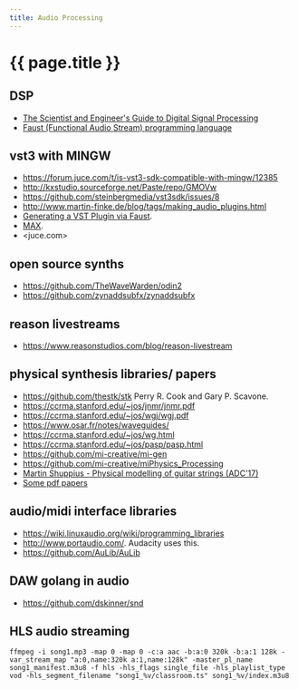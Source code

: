 ```yaml
---
title: Audio Processing
---
```


# {{ page.title }}


## DSP
* [The Scientist and Engineer's Guide to Digital Signal Processing](http://www.dspguide.com/)
* [Faust (Functional Audio Stream) programming language](https://faust.grame.fr/)


## vst3 with MINGW
* <https://forum.juce.com/t/is-vst3-sdk-compatible-with-mingw/12385>
* <http://kxstudio.sourceforge.net/Paste/repo/GMOVw>
* <https://github.com/steinbergmedia/vst3sdk/issues/8>
* <http://www.martin-finke.de/blog/tags/making_audio_plugins.html>
* [Generating a VST Plugin via Faust](https://ccrma.stanford.edu/~jos/fp/Generating_VST_Plugin_Faust.html).
* [MAX](https://cycling74.com/).
* <juce.com>


## open source synths
* <https://github.com/TheWaveWarden/odin2>
* <https://github.com/zynaddsubfx/zynaddsubfx>

## reason livestreams
* <https://www.reasonstudios.com/blog/reason-livestream>

## physical synthesis libraries/ papers
* <https://github.com/thestk/stk> Perry R. Cook and Gary P. Scavone.
* <https://ccrma.stanford.edu/~jos/jnmr/jnmr.pdf>
* <https://ccrma.stanford.edu/~jos/wgj/wgj.pdf>
* <https://www.osar.fr/notes/waveguides/>
* <https://ccrma.stanford.edu/~jos/wg.html>
* <https://ccrma.stanford.edu/~jos/pasp/pasp.html>
* <https://github.com/mi-creative/mi-gen>
* <https://github.com/mi-creative/miPhysics_Processing>
* [Martin Shuppius - Physical modelling of guitar strings (ADC'17)](https://youtu.be/sxt5rxF_PdI)
* [Some pdf papers](https://drive.google.com/drive/folders/1URgFdMjBttXfwUdbf_C2p-XacsSe6hEQ?usp=sharing)


## audio/midi interface libraries

* <https://wiki.linuxaudio.org/wiki/programming_libraries>
* <http://www.portaudio.com/>. Audacity uses this.
* <https://github.com/AuLib/AuLib>

## DAW golang in audio
* <https://github.com/dskinner/snd>


## HLS audio streaming

```
ffmpeg -i song1.mp3 -map 0 -map 0 -c:a aac -b:a:0 320k -b:a:1 128k -var_stream_map "a:0,name:320k a:1,name:128k" -master_pl_name song1_manifest.m3u8 -f hls -hls_flags single_file -hls_playlist_type vod -hls_segment_filename "song1_%v/classroom.ts" song1_%v/index.m3u8
```